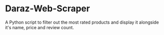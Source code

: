# Daraz-Web-Scraper
A Python script to filter out the most rated products and display it alongside it's name, price and review count.
